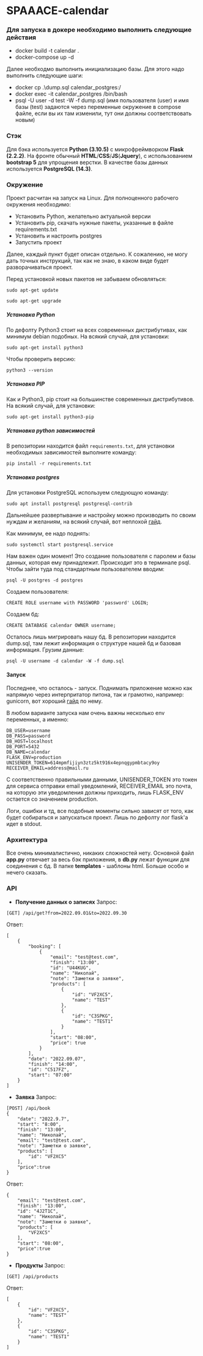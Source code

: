 # SPAAACE-calendar

### Для запуска в докере необходимо выполнить следующие действия
- docker build -t calendar .
- docker-compose up -d

Далее необходмо выполнить инициализацию базы. Для этого надо выполнить следующие шаги:
- docker cp .\dump.sql calendar_postgres:/
- docker exec -it calendar_postgres /bin/bash
- psql -U user -d test -W -f dump.sql (имя пользователя (user) и имя базы (test) задаются через переменные окружение в compose файле,
если вы их там изменили, тут они должны соответствовать новым)

### Стэк
Для бэка используется **Python (3.10.5)** с микрофреймворком **Flask (2.2.2)**.
На фронте обычный **HTML**/**CSS**/**JS**(**Jquery**), с использованием **bootstrap 5** для упрощения верстки.
В качестве базы данных используется **PostgreSQL (14.3)**.

### Окружение
Проект расчитан на запуск на Linux. Для полноценного рабочего окружения необходимо:
- Установить Python, желательно актуальной версии
- Установить pip, скачать нужные пакеты, указанные в файле requirements.txt
- Установить и настроить postgres
- Запустить проект

Далее, каждый пункт будет описан отдельно. К сожалению, не могу дать точных инструкций, так как не знаю, в каком виде будет разворачиваться проект.

Перед установкой новых пакетов не забываем обновляться:
```
sudo apt-get update
```
```
sudo apt-get upgrade
```

##### Установка Python
По дефолту Python3 стоит на всех современных дистрибутивах, как минимум debian подобных.
На всякий случай, для установки:
```
sudo apt-get install python3
```
Чтобы проверить версию:
```
python3 --version
```

##### Установка PIP
Как и Python3, pip стоит на большинстве современных дистрибутивов.
На всякий случай, для установки:
```
sudo apt-get install python3-pip
```

##### Установка python зависимостей
В репозитории находится файл `requirements.txt`, для установки необходимых зависимостей выполните команду:
```
pip install -r requirements.txt
```

##### Установка postgres
Для установки PostgreSQL используем следующую команду:
```
sudo apt install postgresql postgresql-contrib
```
Дальнейшее развертывание и настройку можно производить по своим нуждам и желаниям, на всякий случай, вот неплохой [гайд](https://www.digitalocean.com/community/tutorials/how-to-install-postgresql-on-ubuntu-20-04-quickstart "гайд").

Как минимум, ее надо поднять:
```
sudo systemctl start postgresql.service
```

Нам важен один момент! Это создание пользователя с паролем и базы данных, которая ему принадлежит. Происходит это в терминале psql. Чтобы зайти туда под стандартным пользователем вводим:
```
psql -U postgres -d postgres
```
Создаем пользователя:
```
CREATE ROLE username with PASSWORD 'password' LOGIN;
```
Создаем бд:
```
CREATE DATABASE calendar OWNER username;
```

Осталось лишь мигрировать нашу бд. В репозитории находится dump.sql, там лежит информация о структуре нашей бд и базовая информация. Грузим данные:
```
psql -U username -d calendar -W -f dump.sql
```
#### Запуск
Последнее, что осталось - запуск. Поднимать приложение можно как напрямую через интерпритатор питона, так и грамотно, например: gunicorn, вот хороший [гайд](https://www.digitalocean.com/community/tutorials/how-to-deploy-python-wsgi-apps-using-gunicorn-http-server-behind-nginx#downloading-and-installing-gunicorn "гайд") по нему.

В любом варианте запуска нам очень важны несколько env переменных, а именно:
```
DB_USER=username
DB_PASS=password
DB_HOST=localhost
DB_PORT=5432
DB_NAME=calendar
FLASK_ENV=production
UNISENDER_TOKEN=614mpmfijiyn3ztz5kt916x4epnqgypmbtacy9oy
RECEIVER_EMAIL=address@mail.ru
```

С соответственно правильными данными, UNISENDER_TOKEN это токен для сервиса отправки email уведомлений, RECEIVER_EMAIL это почта, на которую эти уведомления должны приходить, лишь FLASK_ENV остается со значением production.

Логи, ошибки и тд, все подобные моменты сильно зависят от того, как будет собираться и запускаться проект. Лишь по дефолту лог flask'a идет в stdout.

### Архитектура
Все очень минималистично, никаких сложностей нету. Основной файл **app.py** отвечает за весь бэк приложения, в **db.py** лежат функции для соединения с бд. В папке **templates** - шаблоны html. Больше особо и нечего сказать.

### API

- **Получение данных о записях**
Запрос:
```
[GET] /api/get?from=2022.09.01&to=2022.09.30
```
Ответ:
```
[
	{
		"booking": [
			{
				"email": "test@test.com",
				"finish": "13:00",
				"id": "U44KUG",
				"name": "Николай",
				"note": "Заметки о заявке",
				"products": [
					{
						"id": "VF2XC5",
						"name": "TEST"
					},
					{
						"id": "C3SPKG",
						"name": "TEST1"
					}
				],
				"start": "08:00",
				"price": true
			}
		],
		"date": "2022.09.07",
		"finish": "14:00",
		"id": "C517FZ",
		"start": "07:00"
	}
]
```

- **Заявка**
Запрос:
```
[POST] /api/book
{
	"date": "2022.9.7",
	"start": "8:00",
	"finish": "13:00",
	"name": "Николай",
	"email": "test@test.com",
	"note": "Заметки о заявке",
	"products": [
		"id": "VF2XC5"
	],
	"price":true
}
```
Ответ:
```
{
	"email": "test@test.com",
	"finish": "13:00",
	"id": "4J2T1C",
	"name": "Николай",
	"note": "Заметки о заявке",
	"products": [
		"VF2XC5"
	],
	"start": "08:00",
	"price":true
}
```

- **Продукты**
Запрос:
```
[GET] /api/products
```
Ответ:
```
[
	{
		"id": "VF2XC5",
		"name": "TEST"
	},
	{
		"id": "C3SPKG",
		"name": "TEST1"
	}
]
```
